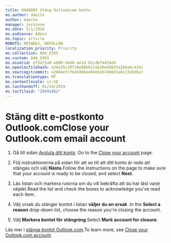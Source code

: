 ```yaml
---
title: 8000005 Stäng Outlookcom konto
ms.author: daeite
author: daeite
manager: jackiesm
ms.date: 5/1/2018
ms.audience: Admin
ms.topic: article
ROBOTS: NOINDEX, NOFOLLOW
localization_priority: Priority
ms.collection: Adm_O365
ms.custom: Adm_O365
ms.assetid: ef3475a8-e898-44d8-ae1d-82cdbf4454e8
ms.openlocfilehash: e36e35c39f10e88b022ab26ed88dfa26ba6c43dc
ms.sourcegitcommit: e2864efcfb493b6e46b662b746661a61232bdba7
ms.translationtype: MT
ms.contentlocale: sv-SE
ms.lasthandoff: 01/24/2019
ms.locfileid: "29491862"
---
```

# <a name="close-your-outlookcom-email-account"></a><span data-ttu-id="265ab-102">Stäng ditt e-postkonto Outlook.com</span><span class="sxs-lookup"><span data-stu-id="265ab-102">Close your Outlook.com email account</span></span>

1. <span data-ttu-id="265ab-103">Gå till sidan [Avsluta ditt konto](https://go.microsoft.com/fwlink/p/?linkid=845493) .</span><span class="sxs-lookup"><span data-stu-id="265ab-103">Go to the [Close your account](https://go.microsoft.com/fwlink/p/?linkid=845493) page.</span></span> 
    
2. <span data-ttu-id="265ab-104">Följ instruktionerna på sidan för att se till att ditt konto är redo att stängas och välj **Nästa**.</span><span class="sxs-lookup"><span data-stu-id="265ab-104">Follow the instructions on the page to make sure that your account is ready to be closed, and select **Next**.</span></span> 
    
3. <span data-ttu-id="265ab-105">Läs listan och markera rutorna om du vill bekräfta att du har läst varje objekt.</span><span class="sxs-lookup"><span data-stu-id="265ab-105">Read the list and check the boxes to acknowledge you've read each item.</span></span>
    
4. <span data-ttu-id="265ab-106">Välj orsak du stänger kontot i listan **väljer du en orsak** .</span><span class="sxs-lookup"><span data-stu-id="265ab-106">In the **Select a reason** drop-down list, choose the reason you're closing the account.</span></span> 
    
5. <span data-ttu-id="265ab-107">Välj **Markera kontot för stängning**.</span><span class="sxs-lookup"><span data-stu-id="265ab-107">Select **Mark account for closure**.</span></span> 
    
<span data-ttu-id="265ab-108">Läs mer i [stänga kontot Outlook.com](https://go.microsoft.com/fwlink/p/?linkid=873106)[](https://support.office.com/article/564b801e-2a47-4cb2-afa8-12ead3185038.aspx).</span><span class="sxs-lookup"><span data-stu-id="265ab-108">To learn more, see [Close your Outlook.com account](https://go.microsoft.com/fwlink/p/?linkid=873106)[](https://support.office.com/article/564b801e-2a47-4cb2-afa8-12ead3185038.aspx).</span></span>
  

